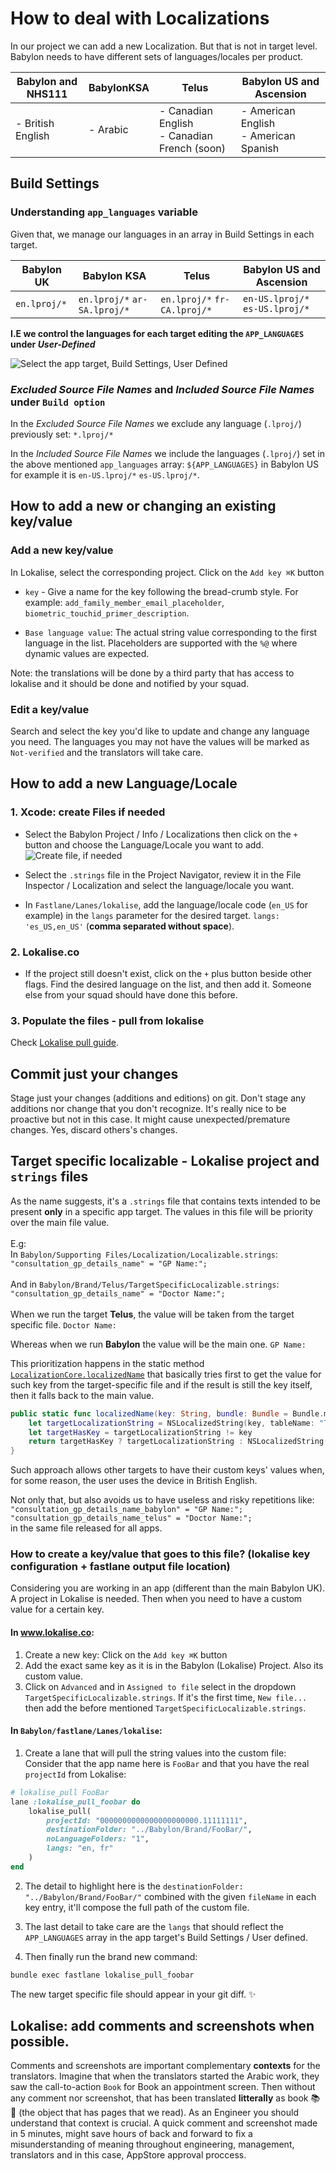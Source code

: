 # How to deal with Localizations

In our project we can add a new Localization. But that is not in target level. Babylon needs to have different sets of languages/locales per product.

| Babylon and NHS111 | BabylonKSA | Telus | Babylon US and Ascension |
|--------|--------|--------|--------|
| - British English | - Arabic | - Canadian English<br>- Canadian French (soon) | - American English<br>- American Spanish |

## Build Settings
### Understanding `app_languages` variable
Given that, we manage our languages in an array in Build Settings in each target.

| Babylon UK | Babylon KSA | Telus | Babylon US and Ascension |
|--------|--------|--------|--------|
| `en.lproj/*` | `en.lproj/*` `ar-SA.lproj/*` | `en.lproj/*` `fr-CA.lproj/*` | `en-US.lproj/*` `es-US.lproj/*` |

**I.E we control the languages for each target editing the `APP_LANGUAGES` under _User-Defined_**

![Select the app target, Build Settings, User Defined](Assets/Localizations-appLanguages-buildSettings-userDefined.png)

### _Excluded Source File Names_ and _Included Source File Names_ under `Build option`
In the _Excluded Source File Names_ we exclude any language (`.lproj/`) previously set:
`*.lproj/*` 

In the _Included Source File Names_ we include the languages (`.lproj/`) set in the above mentioned `app_languages` array:
`${APP_LANGUAGES}` in Babylon US for example it is `en-US.lproj/*` `es-US.lproj/*`.

## How to add a new or changing an existing key/value
### Add a new key/value
In Lokalise, select the corresponding project. 
Click on the `Add key ⌘K` button
- `key` - Give a name for the key following the bread-crumb style. For example: `add_family_member_email_placeholder`, `biometric_touchid_primer_description`.
    
- `Base language value`: The actual string value corresponding to the first language in the list. Placeholders are supported with the `%@` where dynamic values are expected. 

Note: the translations will be done by a third party that has access to lokalise and it should be done and notified by your squad.

### Edit a key/value
Search and select the key you'd like to update and change any language you need. The languages you may not have the values will be marked as `Not-verified` and the translators will take care.

## How to add a new Language/Locale

### 1. Xcode: create Files if needed
- Select the Babylon Project / Info / Localizations then click on the `+` button and choose the Language/Locale you want to add.
![Create file, if needed](Assets/Localizations-createFile.png)

- Select the `.strings` file in the Project Navigator, review it in the File Inspector / Localization and select the language/locale you want.
- In `Fastlane/Lanes/lokalise`, add the language/locale code (`en_US` for example) in the `langs` parameter for the desired target. `langs: 'es_US,en_US'` (**comma separated without space**). 

### 2. Lokalise.co
- If the project still doesn't exist, click on the `+` plus button beside other flags. Find the desired language on the list, and then add it.
Someone else from your squad should have done this before.

### 3. Populate the files - pull from lokalise
Check [Lokalise pull guide](https://github.com/Babylonpartners/ios-playbook/blob/master/Cookbook/Technical-Documents/Lokalise.md).

## Commit just your changes
Stage just your changes (additions and editions) on git. Don't stage any additions nor change that you don't recognize. It's really nice to be proactive but not in this case. It might cause unexpected/premature changes. Yes, discard others's changes.

## Target specific localizable - Lokalise project and `strings` files

As the name suggests, it's a `.strings` file that contains texts intended to be present **only** in a specific app target.
The values in this file will be priority over the main file value.
<br><br>
E.g: <br>
In `Babylon/Supporting Files/Localization/Localizable.strings`:<br>
```"consultation_gp_details_name" = "GP Name:";```<br>
<br>
And in `Babylon/Brand/Telus/TargetSpecificLocalizable.strings`:<br>
```"consultation_gp_details_name" = "Doctor Name:";```<br>
<br>
When we run the target **Telus**, the value will be taken from the target specific file.
`Doctor Name:`

Whereas when we run **Babylon** the value will be the main one. 
`GP Name:`

This prioritization happens in the static method [`LocalizationCore.localizedName`](https://github.com/Babylonpartners/babylon-ios/blob/develop/SDK/BabylonCore/BabylonCore/Utilities/LocalizationCore.swift#L14) that basically tries first to get the value for such key from the target-specific file and if the result is still the key itself, then it falls back to the main value. 

```swift
public static func localizedName(key: String, bundle: Bundle = Bundle.main) -> String {
    let targetLocalizationString = NSLocalizedString(key, tableName: "TargetSpecificLocalizable", comment: "")
    let targetHasKey = targetLocalizationString != key
    return targetHasKey ? targetLocalizationString : NSLocalizedString(key, bundle: bundle, comment: "")
}
```

Such approach allows other targets to have their custom keys' values when, for some reason, the user uses the device in British English.

Not only that, but also avoids us to have useless and risky repetitions like:<br>
```"consultation_gp_details_name_babylon" = "GP Name:";```<br>
```"consultation_gp_details_name_telus" = "Doctor Name:";```<br>
in the same file released for all apps. 

### How to create a key/value that goes to this file? (lokalise key configuration + fastlane output file location)
Considering you are working in an app (different than the main Babylon UK). A project in Lokalise is needed. Then when you need to have a custom value for a certain key. 

#### In www.lokalise.co:

1. Create a new key: Click on the `Add key ⌘K` button
2. Add the exact same key as it is in the Babylon (Lokalise) Project. Also its custom value.
3. Click on `Advanced` and in `Assigned to file` select in the dropdown `TargetSpecificLocalizable.strings`. If it's the first time, `New file...` then add the before mentioned `TargetSpecificLocalizable.strings`.

#### In `Babylon/fastlane/Lanes/lokalise`:
1. Create a lane that will pull the string values into the custom file:
Consider that the app name here is `FooBar` and that you have the real `projectId` from Lokalise:
```ruby
# lokalise_pull FooBar
lane :lokalise_pull_foobar do
	lokalise_pull(
		projectId: "0000000000000000000000.11111111", 
		destinationFolder: "../Babylon/Brand/FooBar/",	
		noLanguageFolders: "1", 
		langs: "en, fr"
	)
end
```
2. The detail to highlight here is the `destinationFolder: "../Babylon/Brand/FooBar/"` combined with the given `fileName` in each key entry, it'll compose the full path of the custom file. 

3. The last detail to take care are the `langs` that should reflect the `APP_LANGUAGES` array in the app target's Build Settings / User defined. 

4. Then finally run the brand new command: 
```sh
bundle exec fastlane lokalise_pull_foobar
```
The new target specific file should appear in your git diff. ✨

## Lokalise: add comments and screenshots when possible.
Comments and screenshots are important complementary **contexts** for the translators.
Imagine that when the translators started the Arabic work, they saw the call-to-action `Book` for Book an appointment screen. Then without any comment nor screenshot, that has been translated **litterally** as book 📚📖 (the object that has pages that we read). As an Engineer you should understand that context is crucial. A quick comment and screenshot made in 5 minutes, might save hours of back and forward to fix a misunderstanding of meaning throughout engineering, management, translators and in this case, AppStore approval proccess. 


